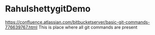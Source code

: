 # RahulshettygitDemo

https://confluence.atlassian.com/bitbucketserver/basic-git-commands-776639767.html This is place where all git commands are present
